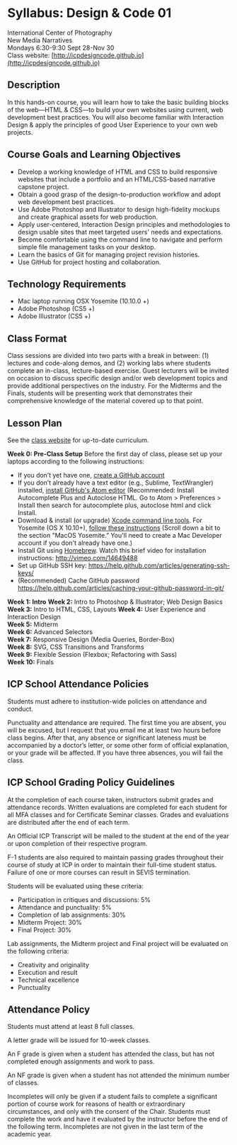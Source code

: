 # Syllabus: Design &amp; Code 01

International Center of Photography  
New Media Narratives  
Mondays 6:30-9:30 Sept 28-Nov 30  
Class website: [http://icpdesigncode.github.io](http://icpdesigncode.github.io)

## Description

In this hands-on course, you will learn how to take the basic building blocks of the web&mdash;HTML &amp; CSS&mdash;to build your own websites using current, web development best practices. You will also become familiar with Interaction Design &amp; apply the principles of good User Experience to your own web projects.


## Course Goals and Learning Objectives
* Develop a working knowledge of HTML and CSS to build responsive websites that include a portfolio and an HTML/CSS-based narrative capstone project.
* Obtain a good grasp of the design-to-production workflow and adopt web development best practices.
* Use Adobe Photoshop and Illustrator to design high-fidelity mockups and create graphical assets for web production.
* Apply user-centered, Interaction Design principles and methodologies to design usable sites that meet targeted users' needs and expectations.
* Become comfortable using the command line to navigate and perform simple file management tasks on your desktop.
* Learn the basics of Git for managing project revision histories.
* Use GitHub for project hosting and collaboration.


## Technology Requirements
* Mac laptop running OSX Yosemite (10.10.0 +)
* Adobe Photoshop (CS5 +)
* Adobe Illustrator (CS5 +)


## Class Format
Class sessions are divided into two parts with a break in between: (1) lectures and code-along demos, and (2) working labs where students complete an in-class, lecture-based exercise. Guest lecturers will be invited on occasion to discuss specific design and/or web development topics and provide additional perspectives on the industry. For the Midterms and the Finals, students will be presenting work that demonstrates their comprehensive knowledge of the material covered up to that point.


## Lesson Plan

See the [class website](http://icpdesigncode.github.io) for up-to-date curriculum.

**Week 0: Pre-Class Setup**
Before the first day of class, please set up your laptops according to the following instructions:
* If you don’t yet have one, [create a GitHub account](https://github.com)
* If you don’t already have a text editor (e.g., Sublime, TextWrangler) installed, [install GitHub's Atom editor](https://atom.io) (Recommended: Install Autocomplete Plus and Autoclose HTML. Go to Atom > Preferences > Install then search for autocomplete plus, autoclose html and click Install.
* Download & install (or upgrade) [Xcode command line tools](https://developer.apple.com/downloads/index.action). For Yosemite (OS X 10.10+), [follow these instructions](http://railsapps.github.io/xcode-command-line-tools.html) (Scroll down a bit to the section "MacOS Yosemite.” You'll need to create a Mac Developer account if you don't already have one.)
* Install Git using [Homebrew](http://brew.sh). Watch this brief video for installation instructions: http://vimeo.com/14649488
* Set up GitHub SSH key: https://help.github.com/articles/generating-ssh-keys/
* (Recommended) Cache GitHub password https://help.github.com/articles/caching-your-github-password-in-git/

**Week 1: Intro**
**Week 2:** Intro to Photoshop & Illustrator; Web Design Basics  
**Week 3:** Intro to HTML, CSS, Layouts
**Week 4:** User Experience and Interaction Design  
**Week 5:** Midterm  
**Week 6:** Advanced Selectors  
**Week 7:** Responsive Design (Media Queries, Border-Box)  
**Week 8:** SVG, CSS Transitions and Transforms  
**Week 9:** Flexible Session (Flexbox; Refactoring with Sass)  
**Week 10:** Finals  


## ICP School Attendance Policies
Students must adhere to institution-wide policies on attendance and conduct.

Punctuality and attendance are required. The first time you are absent, you will be excused, but I request that you email me at least two hours before class begins. After that, any absence or significant lateness must be accompanied by a doctor’s letter, or some other form of official explanation, or your grade will be affected. If you have three absences, you will fail the class.


## ICP School Grading Policy Guidelines

At the completion of each course taken, instructors submit grades and attendance records. Written evaluations are completed for each student for all MFA classes and for Certificate Seminar classes. Grades and evaluations are distributed after the end of each term.

An Official ICP Transcript will be mailed to the student at the end of the year or upon completion of their respective program.

F-1 students are also required to maintain passing grades throughout their course of study at ICP in order to maintain their full-time student status. Failure of one or more courses can result in SEVIS termination.

Students will be evaluated using these criteria:  
* Participation in critiques and discussions: 5%
* Attendance and punctuality: 5%
* Completion of lab assignments: 30%
* Midterm Project: 30%
* Final Project: 30%

Lab assignments, the Midterm project and Final project will be evaluated on the following criteria:
* Creativity and originality
* Execution and result
* Technical excellence
* Punctuality 

## Attendance Policy
Students must attend at least 8 full classes.

A letter grade will be issued for 10-week classes.

An F grade is given when a student has attended the class, but has not completed enough assignments and work to pass.

An NF grade is given when a student has not attended the minimum number of classes.

Incompletes will only be given if a student fails to complete a significant portion of course work for reasons of health or extraordinary circumstances, and only with the consent of the Chair. Students must complete the work and have it evaluated by the instructor before the end of the following term. Incompletes are not given in the last term of the academic year.
